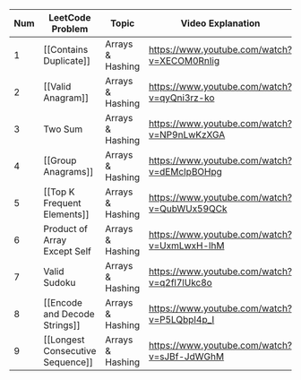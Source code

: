 | Num | LeetCode Problem                 | Topic            | Video Explanation                           | Difficulty |
| --- | -------------------------------- | ---------------- | ------------------------------------------- | ---------- |
| 1   | [[Contains Duplicate]]           | Arrays & Hashing | https://www.youtube.com/watch?v=XECOM0RnIig | Easy       |
| 2   | [[Valid Anagram]]                | Arrays & Hashing | https://www.youtube.com/watch?v=qyQni3rz-ko | Easy       |
| 3   | Two Sum                          | Arrays & Hashing | https://www.youtube.com/watch?v=NP9nLwKzXGA | Easy       |
| 4   | [[Group Anagrams]]               | Arrays & Hashing | https://www.youtube.com/watch?v=dEMcIpBOHpg | Medium     |
| 5   | [[Top K Frequent Elements]]      | Arrays & Hashing | https://www.youtube.com/watch?v=QubWUx59QCk | Medium     |
| 6   | Product of Array Except Self     | Arrays & Hashing | https://www.youtube.com/watch?v=UxmLwxH-lhM | Medium     |
| 7   | Valid Sudoku                     | Arrays & Hashing | https://www.youtube.com/watch?v=q2fl7lUkc8o | Medium     |
| 8   | [[Encode and Decode Strings]]    | Arrays & Hashing | https://www.youtube.com/watch?v=P5LQbpI4p_I | Medium     |
| 9   | [[Longest Consecutive Sequence]] | Arrays & Hashing | https://www.youtube.com/watch?v=sJBf-JdWGhM | Medium     |
